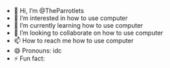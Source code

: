 - 👋 Hi, I’m @TheParrotlets
- 👀 I’m interested in how to use computer
- 🌱 I’m currently learning how to use computer
- 💞️ I’m looking to collaborate on how to use computer
- 📫 How to reach me how to use computer
- 😄 Pronouns: idc
- ⚡ Fun fact: 

<!---
TheParrotlets/TheParrotlets is a ✨ special ✨ repository because its `README.md` (this file) appears on your GitHub profile.
You can click the Preview link to take a look at your changes.
--->
